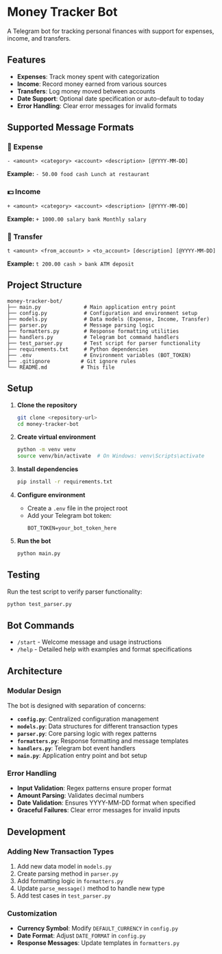 # Money Tracker Bot

A Telegram bot for tracking personal finances with support for expenses, income, and transfers.

## Features

- **Expenses**: Track money spent with categorization
- **Income**: Record money earned from various sources  
- **Transfers**: Log money moved between accounts
- **Date Support**: Optional date specification or auto-default to today
- **Error Handling**: Clear error messages for invalid formats

## Supported Message Formats

### 💸 Expense
```
- <amount> <category> <account> <description> [@YYYY-MM-DD]
```
**Example:** `- 50.00 food cash Lunch at restaurant`

### 💵 Income  
```
+ <amount> <category> <account> <description> [@YYYY-MM-DD]
```
**Example:** `+ 1000.00 salary bank Monthly salary`

### 🔄 Transfer
```
t <amount> <from_account> > <to_account> [description] [@YYYY-MM-DD]
```
**Example:** `t 200.00 cash > bank ATM deposit`

## Project Structure

```
money-tracker-bot/
├── main.py              # Main application entry point
├── config.py            # Configuration and environment setup
├── models.py            # Data models (Expense, Income, Transfer)
├── parser.py            # Message parsing logic
├── formatters.py        # Response formatting utilities
├── handlers.py          # Telegram bot command handlers
├── test_parser.py       # Test script for parser functionality
├── requirements.txt     # Python dependencies
├── .env                 # Environment variables (BOT_TOKEN)
├── .gitignore          # Git ignore rules
└── README.md           # This file
```

## Setup

1. **Clone the repository**
   ```bash
   git clone <repository-url>
   cd money-tracker-bot
   ```

2. **Create virtual environment**
   ```bash
   python -m venv venv
   source venv/bin/activate  # On Windows: venv\Scripts\activate
   ```

3. **Install dependencies**
   ```bash
   pip install -r requirements.txt
   ```

4. **Configure environment**
   - Create a `.env` file in the project root
   - Add your Telegram bot token:
     ```
     BOT_TOKEN=your_bot_token_here
     ```

5. **Run the bot**
   ```bash
   python main.py
   ```

## Testing

Run the test script to verify parser functionality:
```bash
python test_parser.py
```

## Bot Commands

- `/start` - Welcome message and usage instructions
- `/help` - Detailed help with examples and format specifications

## Architecture

### Modular Design

The bot is designed with separation of concerns:

- **`config.py`**: Centralized configuration management
- **`models.py`**: Data structures for different transaction types
- **`parser.py`**: Core parsing logic with regex patterns
- **`formatters.py`**: Response formatting and message templates
- **`handlers.py`**: Telegram bot event handlers
- **`main.py`**: Application entry point and bot setup

### Error Handling

- **Input Validation**: Regex patterns ensure proper format
- **Amount Parsing**: Validates decimal numbers
- **Date Validation**: Ensures YYYY-MM-DD format when specified
- **Graceful Failures**: Clear error messages for invalid inputs

## Development

### Adding New Transaction Types

1. Add new data model in `models.py`
2. Create parsing method in `parser.py`
3. Add formatting logic in `formatters.py`
4. Update `parse_message()` method to handle new type
5. Add test cases in `test_parser.py`

### Customization

- **Currency Symbol**: Modify `DEFAULT_CURRENCY` in `config.py`
- **Date Format**: Adjust `DATE_FORMAT` in `config.py`
- **Response Messages**: Update templates in `formatters.py`
